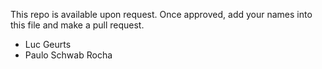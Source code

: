This repo is available upon request. Once approved, add your names into this file and make a pull request.

* Luc Geurts
* Paulo Schwab Rocha
